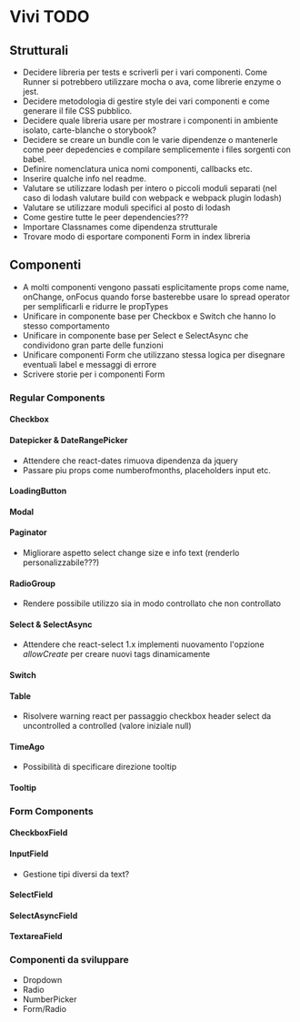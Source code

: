 # Vivi TODO

## Strutturali
- Decidere libreria per tests e scriverli per i vari componenti. Come Runner si potrebbero utilizzare mocha o ava, come librerie enzyme o jest.
- Decidere metodologia di gestire style dei vari componenti e come generare il file CSS pubblico.
- Decidere quale libreria usare per mostrare i componenti in ambiente isolato, carte-blanche o storybook?
- Decidere se creare un bundle con le varie dipendenze o mantenerle come peer depedencies e compilare semplicemente i files sorgenti con babel.
- Definire nomenclatura unica nomi componenti, callbacks etc.
- Inserire qualche info nel readme.
- Valutare se utilizzare lodash per intero o piccoli moduli separati (nel caso di lodash valutare build con webpack e webpack plugin lodash)
- Valutare se utilizzare moduli specifici al posto di lodash
- Come gestire tutte le peer dependencies???
- Importare Classnames come dipendenza strutturale
- Trovare modo di esportare componenti Form in index libreria

## Componenti
- A molti componenti vengono passati esplicitamente props come name, onChange, onFocus quando forse basterebbe usare lo spread operator
per semplificarli e ridurre le propTypes
- Unificare in componente base per Checkbox e Switch che hanno lo stesso comportamento
- Unificare in componente base per Select e SelectAsync che condividono gran parte delle funzioni
- Unificare componenti Form che utilizzano stessa logica per disegnare eventuali label e messaggi di errore
- Scrivere storie per i componenti Form

### Regular Components

#### Checkbox

#### Datepicker & DateRangePicker
- Attendere che react-dates rimuova dipendenza da jquery
- Passare piu props come numberofmonths, placeholders input etc.

#### LoadingButton

#### Modal

#### Paginator
- Migliorare aspetto select change size e info text (renderlo personalizzabile???)

#### RadioGroup
- Rendere possibile utilizzo sia in modo controllato che non controllato

#### Select & SelectAsync
- Attendere che react-select 1.x implementi nuovamento l'opzione *allowCreate* per creare nuovi tags dinamicamente

#### Switch

#### Table
- Risolvere warning react per passaggio checkbox header select da uncontrolled a controlled (valore iniziale null)

#### TimeAgo
- Possibilità di specificare direzione tooltip

#### Tooltip

### Form Components

#### CheckboxField

#### InputField
- Gestione tipi diversi da text?

#### SelectField

#### SelectAsyncField

#### TextareaField

### Componenti da sviluppare
- Dropdown
- Radio
- NumberPicker
- Form/Radio